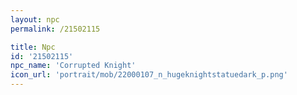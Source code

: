 ```yaml
---
layout: npc
permalink: /21502115

title: Npc
id: '21502115'
npc_name: 'Corrupted Knight'
icon_url: 'portrait/mob/22000107_n_hugeknightstatuedark_p.png'
---
```

